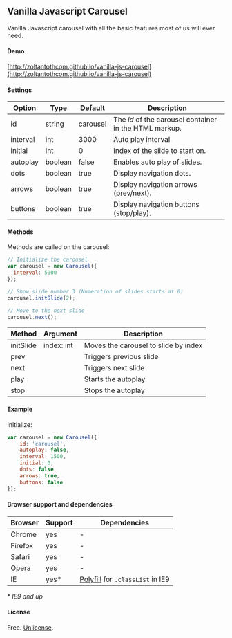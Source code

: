 Vanilla Javascript Carousel
-------

Vanilla Javascript carousel with all the basic features most of us will ever need.

#### Demo

[http://zoltantothcom.github.io/vanilla-js-carousel](http://zoltantothcom.github.io/vanilla-js-carousel)

#### Settings

Option | Type | Default | Description
------ | ---- | ------- | -----------
id | string | carousel | The _id_ of the carousel container in the HTML markup.
interval | int  | 3000 | Auto play interval.
initial | int | 0 | Index of the slide to start on.
autoplay | boolean | false | Enables auto play of slides.
dots | boolean | true | Display navigation dots.
arrows | boolean | true | Display navigation arrows (prev/next).
buttons | boolean | true | Display navigation buttons (stop/play).

#### Methods

Methods are called on the carousel:

```javascript
// Initialize the carousel
var carousel = new Carousel({
  interval: 5000
});

// Show slide number 3 (Numeration of slides starts at 0)
carousel.initSlide(2);

// Move to the next slide
carousel.next();
```

Method | Argument | Description
------ | -------- | -----------
initSlide | index: int | Moves the carousel to slide by index
prev | | Triggers previous slide
next | | Triggers next slide
play | | Starts the autoplay
stop | | Stops the autoplay

#### Example

Initialize:

```javascript
var carousel = new Carousel({
    id: 'carousel',
    autoplay: false,
    interval: 1500,
    initial: 0,
    dots: false,
    arrows: true,
    buttons: false
});
```

#### Browser support and dependencies

Browser | Support | Dependencies
------ | -------- | -----------
Chrome | yes | -
Firefox | yes | -
Safari | yes | -
Opera | yes | -
IE | yes* | [Polyfill](//cdn.jsdelivr.net/classlist/2014.01.31/classList.min.js) for `.classList` in IE9

\* _IE9 and up_

#### License

Free. [Unlicense](http://unlicense.org).
